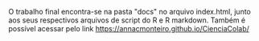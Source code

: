 O trabalho final encontra-se na pasta "docs" no arquivo index.html, junto aos seus respectivos arquivos de script do R e R markdown. Também é possível acessar pelo link https://annacmonteiro.github.io/CienciaColab/
